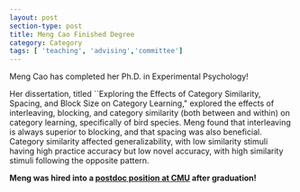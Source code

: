 ```yaml
---
layout: post
section-type: post
title: Meng Cao Finished Degree
category: Category
tags: [ 'teaching', 'advising','committee']
---
```

Meng Cao has completed her Ph.D. in Experimental Psychology!

Her dissertation, titled ``Exploring the Effects of Category Similarity, Spacing, and Block
Size on Category Learning," explored the effects of interleaving, blocking, and category similarity (both between and within) on category learning, specifically of bird species. Meng found that interleaving is always superior to blocking, and that spacing was also beneficial. Category similarity affected generalizability, with low similarity stimuli having high practice accuracy but low novel accuracy, with high similarity stimuli following the opposite pattern.

**Meng was hired into a [postdoc position at CMU](https://hcii.cmu.edu/people/meng-cao) after graduation!**